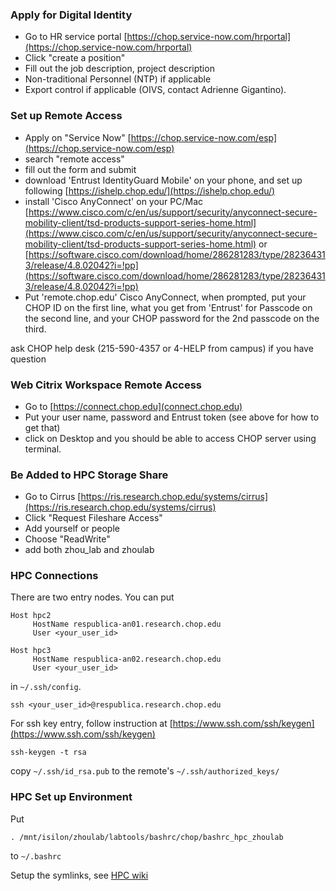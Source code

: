 ### Apply for Digital Identity

- Go to HR service portal [https://chop.service-now.com/hrportal](https://chop.service-now.com/hrportal)
- Click "create a position"
- Fill out the job description, project description
- Non-traditional Personnel (NTP) if applicable
- Export control if applicable (OIVS, contact Adrienne Gigantino).

### Set up Remote Access

- Apply on "Service Now"
[https://chop.service-now.com/esp](https://chop.service-now.com/esp)
- search "remote access"
- fill out the form and submit
- download 'Entrust IdentityGuard Mobile' on your phone, and set up following [https://ishelp.chop.edu/](https://ishelp.chop.edu/)
- install 'Cisco AnyConnect' on your PC/Mac [https://www.cisco.com/c/en/us/support/security/anyconnect-secure-mobility-client/tsd-products-support-series-home.html](https://www.cisco.com/c/en/us/support/security/anyconnect-secure-mobility-client/tsd-products-support-series-home.html) or [https://software.cisco.com/download/home/286281283/type/282364313/release/4.8.02042?i=!pp](https://software.cisco.com/download/home/286281283/type/282364313/release/4.8.02042?i=!pp)
- Put 'remote.chop.edu' Cisco AnyConnect, when prompted, put your CHOP ID on the first line, what you get from 'Entrust' for Passcode on the second line, and your CHOP password for the 2nd passcode on the third.

ask CHOP help desk (215-590-4357 or 4-HELP from campus) if you have question

### Web Citrix Workspace Remote Access

- Go to [https://connect.chop.edu](connect.chop.edu)
- Put your user name, password and Entrust token (see above for how to get that)
- click on Desktop and you should be able to access CHOP server using terminal.

### Be Added to HPC Storage Share

- Go to 
Cirrus
[https://ris.research.chop.edu/systems/cirrus](https://ris.research.chop.edu/systems/cirrus)
- Click
"Request Fileshare Access"
- Add yourself or people
- Choose "ReadWrite"
- add both zhou_lab and zhoulab

### HPC Connections

There are two entry nodes. You can put

```
Host hpc2
     HostName respublica-an01.research.chop.edu
     User <your_user_id>

Host hpc3
     HostName respublica-an02.research.chop.edu
     User <your_user_id>
```

in `~/.ssh/config`.

```
ssh <your_user_id>@respublica.research.chop.edu
```

For ssh key entry, follow instruction at [https://www.ssh.com/ssh/keygen](https://www.ssh.com/ssh/keygen)

```
ssh-keygen -t rsa
```

copy `~/.ssh/id_rsa.pub` to the remote's `~/.ssh/authorized_keys/`


### HPC Set up Environment

Put
```
. /mnt/isilon/zhoulab/labtools/bashrc/chop/bashrc_hpc_zhoulab
```

to `~/.bashrc`

Setup the symlinks, see [HPC wiki](https://github.com/zhou-lab/labwiki/blob/master/HPC.md)
